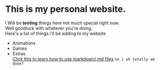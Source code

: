 # This is my personal website.
  
I Will be **testing** things here not much special right now.  
Well goodluck with whatever you're doing.  
Here's a list of things i'll be adding to my website  
- Animations 
- Games
- Extras  
[Click this to learn how to use markdown/.md files](https://www.lifewire.com/md-file-4143558)
`so i uh totally am done?`
